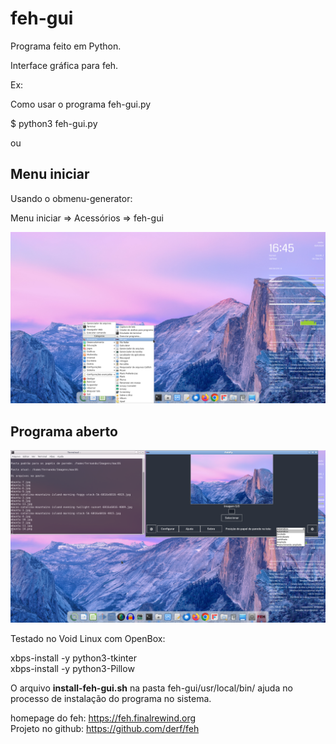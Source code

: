 # feh-gui

Programa feito em Python.

Interface gráfica para feh.


Ex: 

Como usar o programa feh-gui.py

$ python3 feh-gui.py

ou

## Menu iniciar

Usando o obmenu-generator:

Menu iniciar => Acessórios => feh-gui

![](https://github.com/tuxslack/feh-gui/blob/f6acf1821f7272eb86fb68189ab3296053efa1f6/feh-gui-menu.png)

## Programa aberto

![](https://github.com/tuxslack/feh-gui/blob/9f59ac1d43ec9884847ba0a1d1033327782ba43d/feh-gui-0.2.png)




Testado no Void Linux com OpenBox:

xbps-install -y python3-tkinter <br>
xbps-install -y python3-Pillow  <br>



O arquivo **install-feh-gui.sh** na pasta feh-gui/usr/local/bin/ ajuda no processo de instalação do programa no sistema.




homepage do feh:   https://feh.finalrewind.org  <br>
Projeto no github: https://github.com/derf/feh  <br>

